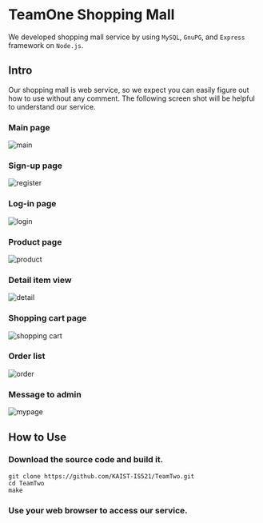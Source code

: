 # TeamOne Shopping Mall
We developed shopping mall service by using `MySQL`, `GnuPG`, and `Express` framework on `Node.js`.

## Intro

Our shopping mall is web service, so we expect you can easily figure out how to use without any comment.
The following screen shot will be helpful to understand our service.

### Main page
![main](./README_img/main.png)

### Sign-up page
![register](./README_img/register.png)

### Log-in page
![login](./README_img/login.png)

### Product page
![product](./README_img/product.png)

### Detail item view
![detail](./README_img/detail.png)

### Shopping cart page
![shopping cart](./README_img/cart.png)

### Order list
![order](./README_img/order.png)

### Message to admin
![mypage](./README_img/mypage.png)


## How to Use
### Download the source code and build it.
```
git clone https://github.com/KAIST-IS521/TeamTwo.git
cd TeamTwo
make
```

### Use your web browser to access our service.